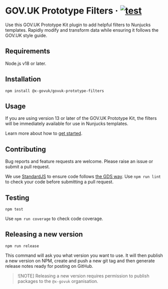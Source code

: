 # GOV.UK Prototype Filters · [![test](https://github.com/x-govuk/govuk-prototype-filters/actions/workflows/test.yml/badge.svg)](https://github.com/x-govuk/govuk-prototype-filters/actions/workflows/test.yml)

Use this GOV.UK Prototype Kit plugin to add helpful filters to Nunjucks templates. Rapidly modify and transform data while ensuring it follows the GOV.UK style guide.

## Requirements

Node.js v18 or later.

## Installation

```shell
npm install @x-govuk/govuk-prototype-filters
```

## Usage

If you are using version 13 or later of the GOV.UK Prototype Kit, the filters will be immediately available for use in Nunjucks templates.

Learn more about how to [get started](https://x-govuk.github.io/govuk-prototype-filters/get-started/).

## Contributing

Bug reports and feature requests are welcome. Please raise an issue or submit a pull request.

We use [StandardJS](https://standardjs.com) to ensure code follows [the GDS way](https://gds-way.cloudapps.digital/manuals/programming-languages/js.html). Use `npm run lint` to check your code before submitting a pull request.

## Testing

```shell
npm test
```

Use `npm run coverage` to check code coverage.

## Releasing a new version

`npm run release`

This command will ask you what version you want to use. It will then publish a new version on NPM, create and push a new git tag and then generate release notes ready for posting on GitHub.

> ![NOTE]
> Releasing a new version requires permission to publish packages to the `@x-govuk` organisation.
